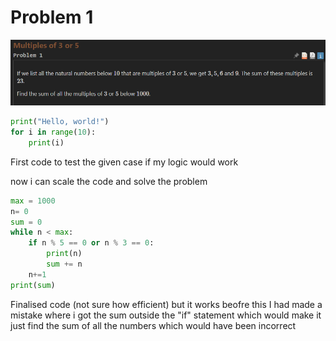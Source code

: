 # Problem 1
<img src="P1.png">

```python
print("Hello, world!")
for i in range(10):
    print(i)  
```
First code to test the given case if my logic would work 

now i can scale the code and solve the problem 

```python
max = 1000
n= 0
sum = 0
while n < max:
    if n % 5 == 0 or n % 3 == 0:
        print(n)
        sum += n 
    n+=1 
print(sum)
```
Finalised code (not sure how efficient) but it works
beofre this I had made a mistake where i got the sum outside the "if" statement which would make it just find the sum of all the numbers which would have been incorrect